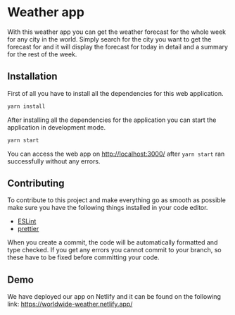 # Weather app

With this weather app you can get the weather forecast for the whole week for any city in the world. Simply search for the city you want to get the forecast for and it will display the forecast for today in detail and a summary for the rest of the week.

## Installation

First of all you have to install all the dependencies for this web application.

```bash
yarn install
```

After installing all the dependencies for the application you can start the application in development mode.

```bash
yarn start
```

You can access the web app on [http://localhost:3000/](http://localhost:3000/) after `yarn start` ran successfully without any errors.

## Contributing

To contribute to this project and make everything go as smooth as possible make sure you have the following things installed in your code editor.

* [ESLint](https://eslint.org/)
* [prettier](https://prettier.io/)

When you create a commit, the code will be automatically formatted and type checked. If you get any errors you cannot commit to your branch, so these have to be fixed before committing your code.

## Demo

We have deployed our app on Netlify and it can be found on the following link: https://worldwide-weather.netlify.app/
